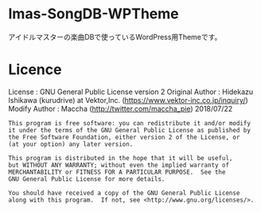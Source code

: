 # Imas-SongDB-WPTheme
アイドルマスターの楽曲DBで使っているWordPress用Themeです。
# Licence
License :  GNU General Public License version 2
Original Author : Hidekazu Ishikawa (kurudrive) at Vektor,Inc. (https://www.vektor-inc.co.jp/inquiry/)
Modify Author : Maccha (http://twitter.com/maccha_pie)
2018/07/22

    This program is free software: you can redistribute it and/or modify
    it under the terms of the GNU General Public License as published by
    the Free Software Foundation, either version 2 of the License, or
    (at your option) any later version.

    This program is distributed in the hope that it will be useful,
    but WITHOUT ANY WARRANTY; without even the implied warranty of
    MERCHANTABILITY or FITNESS FOR A PARTICULAR PURPOSE.  See the
    GNU General Public License for more details.

    You should have received a copy of the GNU General Public License
    along with this program.  If not, see <http://www.gnu.org/licenses/>.
